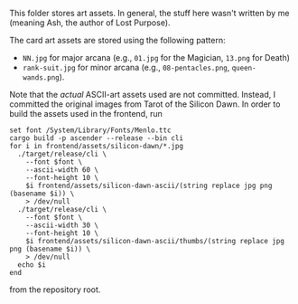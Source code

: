 This folder stores art assets. In general, the stuff here wasn't written by me
(meaning Ash, the author of Lost Purpose).

The card art assets are stored using the following pattern:

- `NN.jpg` for major arcana (e.g., `01.jpg` for the Magician, `13.png` for Death)
- `rank-suit.jpg` for minor arcana (e.g., `08-pentacles.png`, `queen-wands.png`).

Note that the *actual* ASCII-art assets used are not committed. Instead, I
committed the original images from Tarot of the Silicon Dawn. In order to build the assets used in the frontend, run

```fish
set font /System/Library/Fonts/Menlo.ttc
cargo build -p ascender --release --bin cli
for i in frontend/assets/silicon-dawn/*.jpg
  ./target/release/cli \
    --font $font \
    --ascii-width 60 \
    --font-height 10 \
    $i frontend/assets/silicon-dawn-ascii/(string replace jpg png (basename $i)) \
    > /dev/null
  ./target/release/cli \
    --font $font \
    --ascii-width 30 \
    --font-height 10 \
    $i frontend/assets/silicon-dawn-ascii/thumbs/(string replace jpg png (basename $i)) \
    > /dev/null
  echo $i
end
```

from the repository root.
